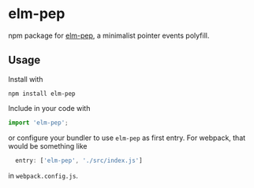 # elm-pep

npm package for [elm-pep](https://github.com/mpizenberg/elm-pep), a minimalist pointer events polyfill.

## Usage

Install with

    npm install elm-pep

Include in your code with
```js
import 'elm-pep';
```
or configure your bundler to use `elm-pep` as first entry. For webpack, that would be something like
```js
  entry: ['elm-pep', './src/index.js']
```
in `webpack.config.js`.
